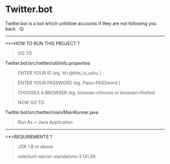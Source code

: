 # Twitter.bot
Twitter.bot is a bot which unfollow accounts if they are not following you back . 😉
*************************************************************************************

<*>HOW TO RUN THIS PROJECT ?

>GO TO 

Twitter.bot/src/twitter/util/info.properties

>ENTER YOUR ID (eg. Id=@this_is_ashu )

>ENTER YOUR PASSWORD (eg.	Pass=PASSword )

>CHOOSES A BROWSER (eg. browser=chrome or browser=firefox)

>NOW GO TO

Twitter.bot/src/twitter/main/MainRunner.java

>Run As > Java Application

***************************************************************************************

<*>REQUIREMENTS ?

>JDK 1.8 or above 

>selenium-server-standalone-3.141.59
